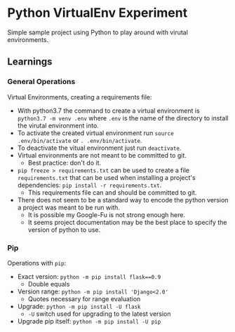 # Python VirtualEnv Experiment
Simple sample project using Python to play around with virutal environments.

## Learnings

### General Operations
Virtual Environments, creating a requirements file:

* With python3.7 the command to create a virtual environment is `python3.7 -m venv .env` where `.env` is the name of the directory to install the virutal environment into.
* To activate the created virtual environment run `source .env/bin/activate` or `. .env/bin/activate`.
* To deactivate the vitual environment just run `deactivate`.
* Virtual environments are not meant to be committed to git.
  * Best practice: don't do it.
* `pip freeze > requirements.txt` can be used to create a file `requirements.txt` that can be used when installing a project's dependencies: `pip install -r requirements.txt`.
    * This requirements file can and should be committed to git.
* There does not seem to be a standard way to encode the python version a project was meant to be run with.
  * It is possible my Google-Fu is not strong enough here.
  * It seems project documentation may be the best place to specify the version of python to use.

### Pip
Operations with `pip`:

* Exact version: `python -m pip install flask==0.9`
  * Double equals
* Version range: `python -m pip install 'Django<2.0'`
  * Quotes necessary for range evaluation
* Upgrade: `python -m pip install -U flask`
  * `-U` switch used for upgrading to the latest version
* Upgrade pip itself: `python -m pip install -U pip`
